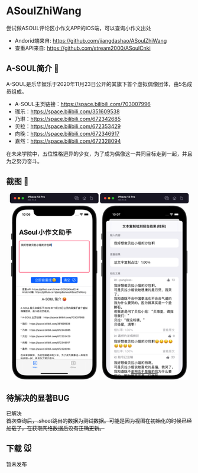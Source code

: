 # ASoulZhiWang
尝试做ASOUL评论区小作文APP的iOS端，可以查询小作文出处
* Andorid端来自: https://github.com/jiangdashao/ASoulZhiWang
* 查重API来自: https://github.com/stream2000/ASoulCnki

## A-SOUL简介 🥵
A-SOUL是乐华娱乐于2020年11月23日公开的其旗下首个虚拟偶像团体，由5名成员组成。
* A-SOUL主页链接：https://space.bilibili.com/703007996
* 珈乐：https://space.bilibili.com/351609538
* 乃琳：https://space.bilibili.com/672342685
* 贝拉：https://space.bilibili.com/672353429
* 向晚：https://space.bilibili.com/672346917
* 嘉然：https://space.bilibili.com/672328094

在未来学院中，五位性格迥异的少女，为了成为偶像这一共同目标走到一起，并且为之努力奋斗。

## 截图 🤤
<div align=center>
<img src="https://github.com/dyeeee/ASoulZhiWang_iOS/blob/main/ASoulZhiWang_iOS/ScreenShots/main.png" width="240"/>
<img src="https://github.com/dyeeee/ASoulZhiWang_iOS/blob/main/ASoulZhiWang_iOS/ScreenShots/detai.png" width="240"/>
</div>

## 待解决的显著BUG
已解决  
~~首次查询后，.sheet跳出的数据为测试数据。可能是因为视图在初始化的时候已经加载了，在获取网络数据后没有正确更新。~~

## 下载 🐭
暂未发布
